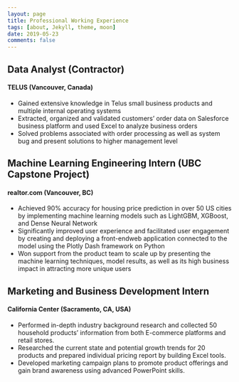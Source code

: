 ```yaml
---
layout: page
title: Professional Working Experience
tags: [about, Jekyll, theme, moon]
date: 2019-05-23
comments: false
---
```

## Data Analyst (Contractor) 
#### TELUS (Vancouver, Canada)
- Gained extensive knowledge in Telus small business products and multiple internal operating systems
- Extracted, organized and validated customers’ order data on Salesforce business platform and used Excel to analyze business orders
- Solved problems associated with order processing as well as system bug and present solutions to higher management level

## Machine Learning Engineering Intern (UBC Capstone Project)
#### realtor.com (Vancouver, BC)
- Achieved 90% accuracy for housing price prediction in over 50 US cities by implementing machine learning models such as LightGBM, XGBoost, and Dense Neural Network
- Significantly improved user experience and facilitated user engagement by creating and deploying a front-endweb application connected to the model using the Plotly Dash framework on Python
- Won support from the product team to scale up by presenting the machine learning techniques, model results, as well as its high business impact in attracting more unique users

## Marketing and Business Development Intern
#### California Center (Sacramento, CA, USA)
- Performed in-depth industry background research and collected 50 household products’ information from both E-commerce platforms and retail stores.
- Researched the current state and potential growth trends for 20 products and prepared individual pricing report by building Excel tools.
- Developed marketing campaign plans to promote product offerings and gain brand awareness using advanced PowerPoint skills.
